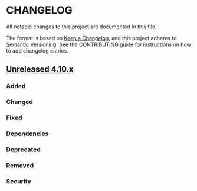 # CHANGELOG
All notable changes to this project are documented in this file.

The format is based on [Keep a Changelog](https://keepachangelog.com/en/1.0.0/), and this project adheres to [Semantic Versioning](https://semver.org/spec/v2.0.0.html). See the [CONTRIBUTING guide](./CONTRIBUTING.md#Changelog) for instructions on how to add changelog entries.

## [Unreleased 4.10.x]
### Added

### Changed

### Fixed

### Dependencies

### Deprecated

### Removed

### Security

[Unreleased 4.10.x]: https://github.com/wazuh/wazuh-indexer/compare/4.10.2...4.10.3
